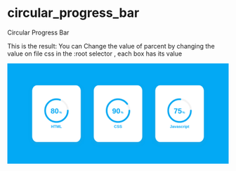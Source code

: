 # circular_progress_bar
Circular Progress Bar

This is the result:
You can Change the value of parcent by changing the value on file css in the :root selector , each box has its value

![logo](circle_progress/result.png)
